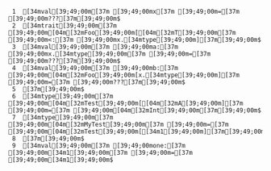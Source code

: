      1	[34mval[39;49;00m[37m [39;49;00mx[37m [39;49;00m=[37m [39;49;00m???[37m[39;49;00m$
     2	[34mtrait[39;49;00m[37m [39;49;00m[04m[32mFoo[39;49;00m[[04m[32mT[39;49;00m[37m [39;49;00m<:[37m [39;49;00mx.[34mtype[39;49;00m][37m[39;49;00m$
     3	[34mval[39;49;00m[37m [39;49;00ma:[37m [39;49;00mx.[34mtype[39;49;00m[37m [39;49;00m=[37m [39;49;00m???[37m[39;49;00m$
     4	[34mval[39;49;00m[37m [39;49;00mb:[37m [39;49;00m[04m[32mFoo[39;49;00m[x.[34mtype[39;49;00m][37m [39;49;00m=[37m [39;49;00m???[37m[39;49;00m$
     5	[37m[39;49;00m$
     6	[34mtype[39;49;00m[37m [39;49;00m[04m[32mTest[39;49;00m[[04m[32mA[39;49;00m][37m [39;49;00m=[37m [39;49;00m[04m[32mInt[39;49;00m[37m[39;49;00m$
     7	[34mtype[39;49;00m[37m [39;49;00m[04m[32mMyTest[39;49;00m[37m [39;49;00m=[37m [39;49;00m[04m[32mTest[39;49;00m[[34m1[39;49;00m][37m[39;49;00m$
     8	[37m[39;49;00m$
     9	[34mval[39;49;00m[37m [39;49;00mone:[37m [39;49;00m[34m1[39;49;00m[37m [39;49;00m=[37m [39;49;00m[34m1[39;49;00m$
